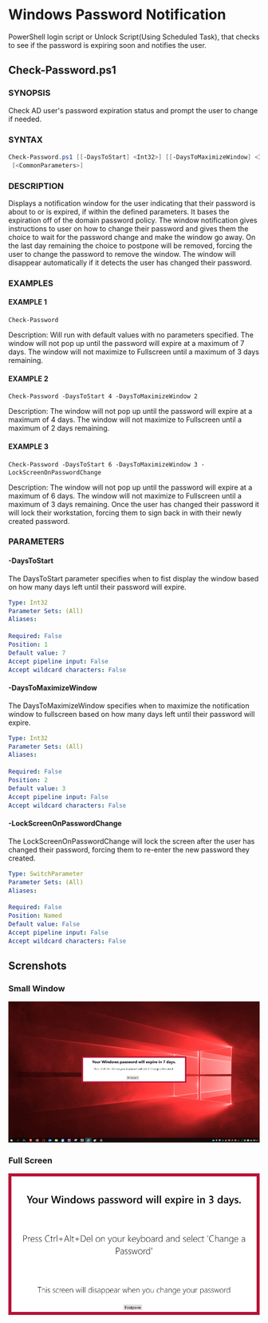 # Windows Password Notification

PowerShell login script or Unlock Script(Using Scheduled Task), that checks to see if the password is expiring soon and notifies the user.

## Check-Password.ps1

### SYNOPSIS
Check AD user's password expiration status and prompt the user to change if needed.

### SYNTAX

```powershell
Check-Password.ps1 [[-DaysToStart] <Int32>] [[-DaysToMaximizeWindow] <Int32>] [-LockScreenOnPasswordChange]
 [<CommonParameters>]
```

### DESCRIPTION
Displays a notification window for the user indicating that their password is about to or is expired, if within the defined parameters.
It bases the expiration off of the domain password policy.
The window notification gives instructions to user on how to change their password and gives them the choice to wait for the password change and make the window go away.
On the last day remaining the choice to postpone will be removed, forcing the user to change the password to remove the window.
The window will disappear automatically if it detects the user has changed their password.

### EXAMPLES

#### EXAMPLE 1
```
Check-Password
```

Description: Will run with default values with no parameters specified.
The window will not pop up until the password will expire at a maximum of 7 days.
The window will not maximize to Fullscreen until a maximum of 3 days remaining.

#### EXAMPLE 2
```
Check-Password -DaysToStart 4 -DaysToMaximizeWindow 2
```

Description: The window will not pop up until the password will expire at a maximum of 4 days.
The window will not maximize to Fullscreen until a maximum of 2 days remaining.

#### EXAMPLE 3
```
Check-Password -DaysToStart 6 -DaysToMaximizeWindow 3 -LockScreenOnPasswordChange
```

Description: The window will not pop up until the password will expire at a maximum of 6 days.
The window will not maximize to Fullscreen until a maximum of 3 days remaining.
Once the user has changed their password it will lock their workstation, forcing them to sign back in with their newly created password.

### PARAMETERS

#### -DaysToStart
The DaysToStart parameter specifies when to fist display the window based on how many days left until their password will expire.

```yaml
Type: Int32
Parameter Sets: (All)
Aliases:

Required: False
Position: 1
Default value: 7
Accept pipeline input: False
Accept wildcard characters: False
```

#### -DaysToMaximizeWindow
The DaysToMaximizeWindow specifies when to maximize the notification window to fullscreen based on how many days left until their password will expire.

```yaml
Type: Int32
Parameter Sets: (All)
Aliases:

Required: False
Position: 2
Default value: 3
Accept pipeline input: False
Accept wildcard characters: False
```

#### -LockScreenOnPasswordChange
The LockScreenOnPasswordChange will lock the screen after the user has changed their password, forcing them to re-enter the new password they created.

```yaml
Type: SwitchParameter
Parameter Sets: (All)
Aliases:

Required: False
Position: Named
Default value: False
Accept pipeline input: False
Accept wildcard characters: False
```

## Screnshots

### Small Window

![img](SmallWindow.png)

### Full Screen

![img](FullScreen.png)


